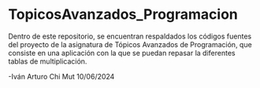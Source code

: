 # TopicosAvanzados_Programacion

Dentro de este repositorio, se encuentran respaldados los códigos fuentes del proyecto de la asignatura de Tópicos Avanzados de Programación, que consiste en una aplicación con la que se puedan repasar la diferentes tablas de multiplicación.


-Iván Arturo Chi Mut
10/06/2024
